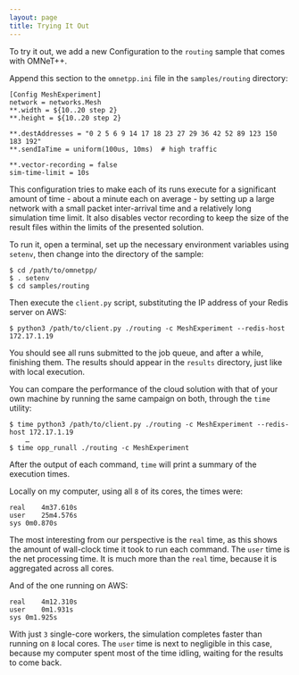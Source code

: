 ```yaml
---
layout: page
title: Trying It Out
---
```


To try it out, we add a new Configuration to the `routing` sample that comes
with OMNeT++.

Append this section to the `omnetpp.ini` file in the `samples/routing` directory:

<pre><code data-language="ini">[Config MeshExperiment]
network = networks.Mesh
**.width = ${10..20 step 2}
**.height = ${10..20 step 2}

**.destAddresses = "0 2 5 6 9 14 17 18 23 27 29 36 42 52 89 123 150 183 192"
**.sendIaTime = uniform(100us, 10ms)  # high traffic

**.vector-recording = false
sim-time-limit = 10s</code></pre>

This configuration tries to make each of its runs execute for a significant
amount of time - about a minute each on average - by setting up a large network
with a small packet inter-arrival time and a relatively long simulation time
limit. It also disables vector recording to keep the size of the result files
within the limits of the presented solution.

To run it, open a terminal, set up the necessary environment variables using
`setenv`, then change into the directory of the sample:

    $ cd /path/to/omnetpp/
    $ . setenv
    $ cd samples/routing

Then execute the `client.py` script, substituting the IP address of your Redis
server on AWS:

    $ python3 /path/to/client.py ./routing -c MeshExperiment --redis-host 172.17.1.19

You should see all runs submitted to the job queue, and after a while, finishing
them. The results should appear in the `results` directory, just like with local
execution.

You can compare the performance of the cloud solution with that of your own
machine by running the same campaign on both, through the `time` utility:

    $ time python3 /path/to/client.py ./routing -c MeshExperiment --redis-host 172.17.1.19
        …
    $ time opp_runall ./routing -c MeshExperiment

After the output of each command, `time` will print a summary of the execution
times.

Locally on my computer, using all `8` of its cores, the times were:

    real	4m37.610s
    user	25m4.576s
    sys	0m0.870s

The most interesting from our perspective is the `real` time, as this shows the
amount of wall-clock time it took to run each command. The `user` time is the
net processing time. It is much more than the `real` time, because it is
aggregated across all cores.

And of the one running on AWS:

    real	4m12.310s
    user	0m1.931s
    sys	0m1.925s

With just `3` single-core workers, the simulation completes faster than running
on `8` local cores. The `user` time is next to negligible in this case, because
my computer spent most of the time idling, waiting for the results to come back.
